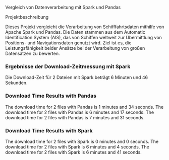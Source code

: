 Vergleich von Datenverarbeitung mit Spark und Pandas

Projektbeschreibung

Dieses Projekt vergleicht die Verarbeitung von Schifffahrtsdaten mithilfe von Apache Spark und Pandas. Die Daten stammen aus dem Automatic Identification System (AIS), das von Schiffen weltweit zur Übermittlung von Positions- und Navigationsdaten genutzt wird. Ziel ist es, die Leistungsfähigkeit beider Ansätze bei der Verarbeitung von großen Datensätzen zu bewerten.



### Ergebnisse der Download-Zeitmessung mit Spark
Die Download-Zeit für 2 Dateien mit Spark beträgt 6 Minuten und 46 Sekunden.

### Download Time Results with Pandas
The download time for 2 files with Pandas is 1 minutes and 34 seconds.
The download time for 2 files with Pandas is 6 minutes and 17 seconds.
The download time for 2 files with Pandas is 7 minutes and 31 seconds.

### Download Time Results with Spark
The download time for 2 files with Spark is 0 minutes and 0 seconds.
The download time for 2 files with Spark is 6 minutes and 4 seconds.
The download time for 2 files with Spark is 6 minutes and 41 seconds.
